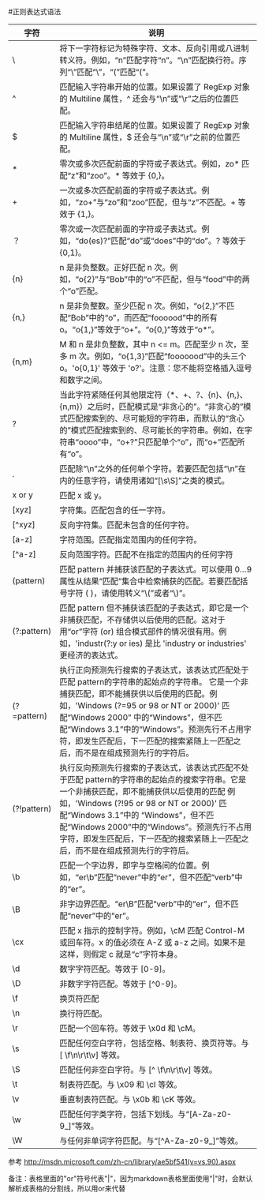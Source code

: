 
#正则表达式语法


字符    	| 说明
-------		| -------------
 \			| 将下一字符标记为特殊字符、文本、反向引用或八进制转义符。例如，“n”匹配字符“n”。“\n”匹配换行符。序列“\\”匹配“\”，“\(”匹配“(”。
 ^			| 匹配输入字符串开始的位置。如果设置了 RegExp 对象的 Multiline 属性，^ 还会与“\n”或“\r”之后的位置匹配。
 $	 		| 匹配输入字符串结尾的位置。如果设置了 RegExp 对象的 Multiline 属性，$ 还会与“\n”或“\r”之前的位置匹配。
 *			| 零次或多次匹配前面的字符或子表达式。例如，zo* 匹配“z”和“zoo”。* 等效于 {0,}。
 +	 		| 一次或多次匹配前面的字符或子表达式。例如，“zo+”与“zo”和“zoo”匹配，但与“z”不匹配。+ 等效于 {1,}。
 ？	  		| 零次或一次匹配前面的字符或子表达式。例如，“do(es)?”匹配“do”或“does”中的“do”。? 等效于 {0,1}。
 {n}		| n 是非负整数。正好匹配 n 次。例如，“o{2}”与“Bob”中的“o”不匹配，但与“food”中的两个“o”匹配。
 {n,}		| n 是非负整数。至少匹配 n 次。例如，“o{2,}”不匹配“Bob”中的“o”，而匹配“foooood”中的所有 o。“o{1,}”等效于“o+”。“o{0,}”等效于“o*”。
 {n,m}		| M 和 n 是非负整数，其中 n <= m。匹配至少 n 次，至多 m 次。例如，“o{1,3}”匹配“fooooood”中的头三个 o。'o{0,1}' 等效于 'o?'。注意：您不能将空格插入逗号和数字之间。
 ?			| 当此字符紧随任何其他限定符（*、+、?、{n}、{n,}、{n,m}）之后时，匹配模式是“非贪心的”。“非贪心的”模式匹配搜索到的、尽可能短的字符串，而默认的“贪心的”模式匹配搜索到的、尽可能长的字符串。例如，在字符串“oooo”中，“o+?”只匹配单个“o”，而“o+”匹配所有“o”。
 .			| 匹配除“\n”之外的任何单个字符。若要匹配包括“\n”在内的任意字符，请使用诸如“[\s\S]”之类的模式。
 x or y		| 匹配 x 或 y。
 [xyz]		| 字符集。匹配包含的任一字符。
 [^xyz]		| 反向字符集。匹配未包含的任何字符。
 [a-z]		| 字符范围。匹配指定范围内的任何字符。
 [^a-z]		| 反向范围字符。匹配不在指定的范围内的任何字符
(pattern)	| 匹配 pattern 并捕获该匹配的子表达式。可以使用 $0…$9 属性从结果“匹配”集合中检索捕获的匹配。若要匹配括号字符 ( )，请使用转义“\\(”或者“\\)”。
(?:pattern)	| 匹配 pattern 但不捕获该匹配的子表达式，即它是一个非捕获匹配，不存储供以后使用的匹配。这对于用“or”字符 (or) 组合模式部件的情况很有用。例如，'industr(?:y or ies) 是比 'industry or industries' 更经济的表达式。
(?=pattern)	| 执行正向预测先行搜索的子表达式，该表达式匹配处于匹配 pattern的字符串的起始点的字符串。 它是一个非捕获匹配，即不能捕获供以后使用的匹配。例如，'Windows (?=95 or 98 or NT or 2000)' 匹配“Windows 2000” 中的“Windows”，但不匹配“Windows 3.1”中的“Windows”。预测先行不占用字符，即发生匹配后，下一匹配的搜索紧随上一匹配之后，而不是在组成预测先行的字符后。
(?!pattern)	| 执行反向预测先行搜索的子表达式，该表达式匹配不处于匹配 pattern的字符串的起始点的搜索字符串。它是一个非捕获匹配，即不能捕获供以后使用的匹配 例如，'Windows (?!95 or 98 or NT or 2000)' 匹配“Windows 3.1”中的 “Windows”，但不匹配“Windows 2000”中的“Windows”。预测先行不占用字符，即发生匹配后，下一匹配的搜索紧随上一匹配之后，而不是在组成预测先行的字符后。
 \b 		| 匹配一个字边界，即字与空格间的位置。例如，“er\b”匹配“never”中的“er”，但不匹配“verb”中的“er”。
 \B 		| 非字边界匹配。“er\B”匹配“verb”中的“er”，但不匹配“never”中的“er”。
 \cx		| 匹配 x 指示的控制字符。例如，\cM 匹配 Control-M 或回车符。x 的值必须在 A-Z 或 a-z 之间。如果不是这样，则假定 c 就是“c”字符本身。
 \d 		| 数字字符匹配。等效于 [0-9]。
 \D 		| 非数字字符匹配。等效于 [^0-9]。
 \f 		| 换页符匹配
 \n 		| 换行符匹配。
 \r 		| 匹配一个回车符。等效于 \x0d 和 \cM。
 \s 		| 匹配任何空白字符，包括空格、制表符、换页符等。与 [ \f\n\r\t\v] 等效。
 \S 		| 匹配任何非空白字符。与 [^ \f\n\r\t\v] 等效。
 \t 		| 制表符匹配。与 \x09 和 \cI 等效。
 \v 		| 垂直制表符匹配。与 \x0b 和 \cK 等效。
 \w 		| 匹配任何字类字符，包括下划线。与“[A-Za-z0-9_]”等效。
 \W 		| 与任何非单词字符匹配。与“[^A-Za-z0-9_]”等效。



参考 http://msdn.microsoft.com/zh-cn/library/ae5bf541(v=vs.90).aspx


备注：表格里面的"or"符号代表"|"，因为markdown表格里面使用"|"时，会默认解析成表格的分割线，所以用or来代替


